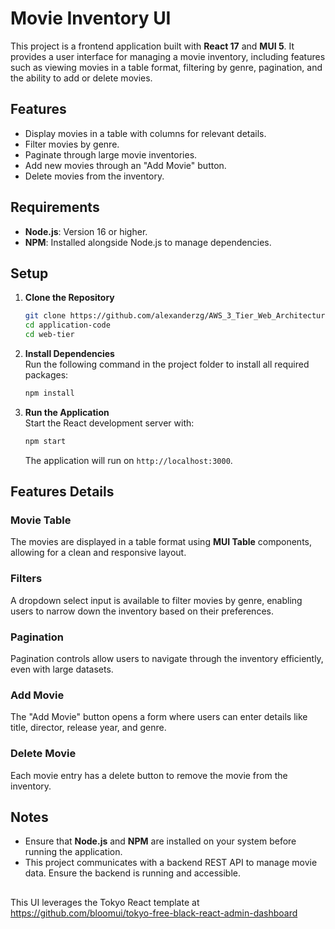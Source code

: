 
# Movie Inventory UI  

This project is a frontend application built with **React 17** and **MUI 5**. It provides a user interface for managing a movie inventory, including features such as viewing movies in a table format, filtering by genre, pagination, and the ability to add or delete movies.  

## Features  
- Display movies in a table with columns for relevant details.  
- Filter movies by genre.  
- Paginate through large movie inventories.  
- Add new movies through an "Add Movie" button.  
- Delete movies from the inventory.  

## Requirements  
- **Node.js**: Version 16 or higher.  
- **NPM**: Installed alongside Node.js to manage dependencies.  

## Setup  

1. **Clone the Repository**  
   ```bash 
   git clone https://github.com/alexanderzg/AWS_3_Tier_Web_Architecture.git 
   cd application-code
   cd web-tier 
   ```  

2. **Install Dependencies**  
   Run the following command in the project folder to install all required packages:  
   ```bash  
   npm install  
   ```  

3. **Run the Application**  
   Start the React development server with:  
   ```bash  
   npm start  
   ```  

   The application will run on `http://localhost:3000`.  

## Features Details  

### Movie Table  
The movies are displayed in a table format using **MUI Table** components, allowing for a clean and responsive layout.  

### Filters  
A dropdown select input is available to filter movies by genre, enabling users to narrow down the inventory based on their preferences.  

### Pagination  
Pagination controls allow users to navigate through the inventory efficiently, even with large datasets.  

### Add Movie  
The "Add Movie" button opens a form where users can enter details like title, director, release year, and genre.  

### Delete Movie  
Each movie entry has a delete button to remove the movie from the inventory. 

## Notes  
- Ensure that **Node.js** and **NPM** are installed on your system before running the application.  
- This project communicates with a backend REST API to manage movie data. Ensure the backend is running and accessible.  

##
This UI leverages the Tokyo React template at https://github.com/bloomui/tokyo-free-black-react-admin-dashboard
